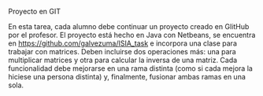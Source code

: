 Proyecto en GIT

En esta tarea, cada alumno debe continuar un proyecto creado en GIitHub por el profesor. El proyecto está hecho en Java con Netbeans, se encuentra en https://github.com/galvezuma/ISIA_task e incorpora una clase para trabajar con matrices. Deben incluirse dos operaciones más: una para multiplicar matrices y otra para calcular la inversa de una matriz. Cada funcionalidad debe mejorarse en una rama distinta (como si cada mejora la hiciese una persona distinta) y, finalmente, fusionar ambas ramas en una sola.


